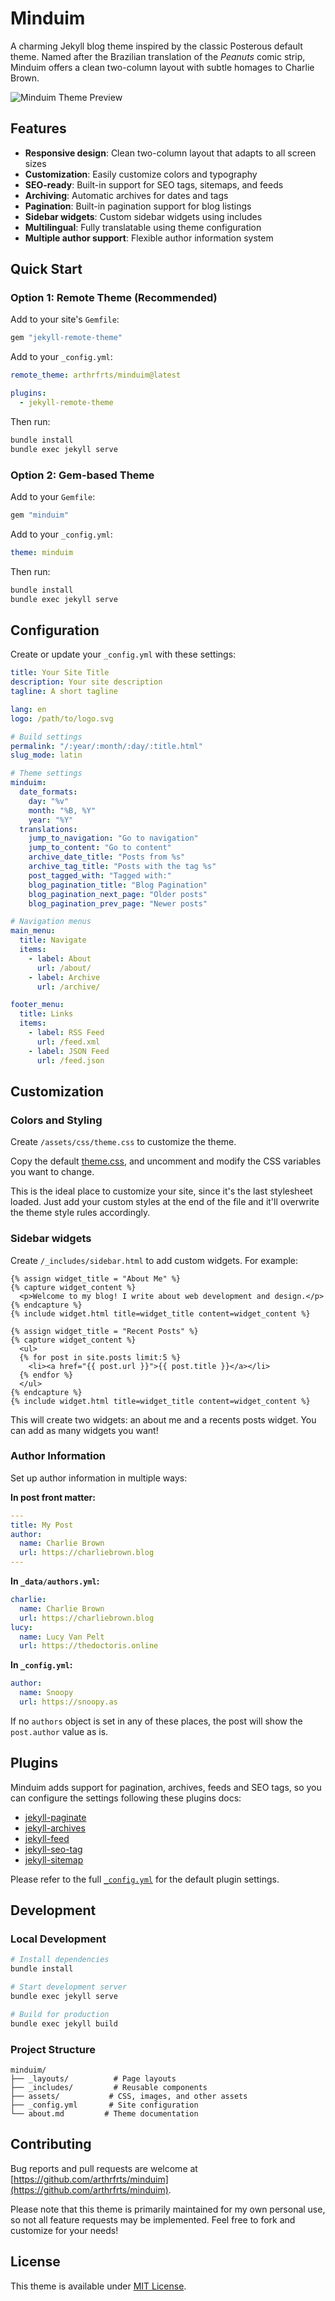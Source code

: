# Minduim

A charming Jekyll blog theme inspired by the classic Posterous default theme. Named after the Brazilian translation of the _Peanuts_ comic strip, Minduim offers a clean two-column layout with subtle homages to Charlie Brown.

![Minduim Theme Preview](assets/preview.png)

## Features

- **Responsive design**: Clean two-column layout that adapts to all screen sizes
- **Customization**: Easily customize colors and typography
- **SEO-ready**: Built-in support for SEO tags, sitemaps, and feeds
- **Archiving**: Automatic archives for dates and tags
- **Pagination**: Built-in pagination support for blog listings
- **Sidebar widgets**: Custom sidebar widgets using includes
- **Multilingual**: Fully translatable using theme configuration
- **Multiple author support**: Flexible author information system

## Quick Start

### Option 1: Remote Theme (Recommended)

Add to your site's `Gemfile`:

```ruby
gem "jekyll-remote-theme"
```

Add to your `_config.yml`:

```yaml
remote_theme: arthrfrts/minduim@latest

plugins:
  - jekyll-remote-theme
```

Then run:

```bash
bundle install
bundle exec jekyll serve
```

### Option 2: Gem-based Theme

Add to your `Gemfile`:

```ruby
gem "minduim"
```

Add to your `_config.yml`:

```yaml
theme: minduim
```

Then run:

```bash
bundle install
bundle exec jekyll serve
```

## Configuration

Create or update your `_config.yml` with these settings:

```yaml
title: Your Site Title
description: Your site description
tagline: A short tagline

lang: en
logo: /path/to/logo.svg

# Build settings
permalink: "/:year/:month/:day/:title.html"
slug_mode: latin

# Theme settings
minduim:
  date_formats:
    day: "%v"
    month: "%B, %Y" 
    year: "%Y"
  translations:
    jump_to_navigation: "Go to navigation"
    jump_to_content: "Go to content"
    archive_date_title: "Posts from %s"
    archive_tag_title: "Posts with the tag %s"
    post_tagged_with: "Tagged with:"
    blog_pagination_title: "Blog Pagination"
    blog_pagination_next_page: "Older posts"
    blog_pagination_prev_page: "Newer posts"

# Navigation menus
main_menu:
  title: Navigate
  items:
    - label: About
      url: /about/
    - label: Archive
      url: /archive/

footer_menu:
  title: Links
  items:
    - label: RSS Feed
      url: /feed.xml
    - label: JSON Feed
      url: /feed.json
```

## Customization

### Colors and Styling

Create `/assets/css/theme.css` to customize the theme.

Copy the default [theme.css](https://github.com/arthrfrts/minduim/blob/main/assets/css/theme.css), and uncomment and modify the CSS variables you want to change.

This is the ideal place to customize your site, since it's the last stylesheet loaded. Just add your custom styles at the end of the file and it'll overwrite the theme style rules accordingly.

### Sidebar widgets

Create `/_includes/sidebar.html` to add custom widgets. For example:

```liquid
{% assign widget_title = "About Me" %}
{% capture widget_content %}
  <p>Welcome to my blog! I write about web development and design.</p>
{% endcapture %}
{% include widget.html title=widget_title content=widget_content %}

{% assign widget_title = "Recent Posts" %}
{% capture widget_content %}
  <ul>
  {% for post in site.posts limit:5 %}
    <li><a href="{{ post.url }}">{{ post.title }}</a></li>
  {% endfor %}
  </ul>
{% endcapture %}
{% include widget.html title=widget_title content=widget_content %}
```

This will create two widgets: an about me and a recents posts widget. You can add as many widgets you want!

### Author Information

Set up author information in multiple ways:

**In post front matter:**
```yaml
---
title: My Post
author:
  name: Charlie Brown
  url: https://charliebrown.blog
---
```

**In `_data/authors.yml`:**
```yaml
charlie:
  name: Charlie Brown
  url: https://charliebrown.blog
lucy:
  name: Lucy Van Pelt
  url: https://thedoctoris.online
```

**In `_config.yml`:**
```yaml
author:
  name: Snoopy
  url: https://snoopy.as
```

If no `authors` object is set in any of these places, the post will show the `post.author` value as is.

## Plugins

Minduim adds support for pagination, archives, feeds and SEO tags, so you can configure the settings following these plugins docs:

* [jekyll-paginate](https://jekyllrb.com/docs/pagination/)
* [jekyll-archives](https://github.com/jekyll/jekyll-archives/blob/master/docs/configuration.md)
* [jekyll-feed](https://github.com/jekyll/jekyll-feed?tab=readme-ov-file#usage)
* [jekyll-seo-tag](https://github.com/jekyll/jekyll-seo-tag/blob/master/docs/usage.md)
* [jekyll-sitemap](https://github.com/jekyll/jekyll-sitemap)

Please refer to the full [`_config.yml`](https://github.com/arthrfrts/minduim/blob/main/_config.yml) for the default plugin settings.

## Development

### Local Development

```bash
# Install dependencies
bundle install

# Start development server
bundle exec jekyll serve

# Build for production
bundle exec jekyll build
```

### Project Structure

```
minduim/
├── _layouts/          # Page layouts
├── _includes/         # Reusable components
├── assets/           # CSS, images, and other assets
├── _config.yml       # Site configuration
└── about.md         # Theme documentation
```

## Contributing

Bug reports and pull requests are welcome at [https://github.com/arthrfrts/minduim](https://github.com/arthrfrts/minduim).

Please note that this theme is primarily maintained for my own personal use, so not all feature requests may be implemented. Feel free to fork and customize for your needs!

## License

This theme is available under [MIT License](https://opensource.org/licenses/MIT).
